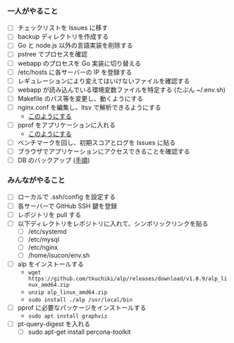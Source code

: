 ### 一人がやること
- [ ] チェックリストを Issues に移す
- [ ] backup ディレクトリを作成する
- [ ] Go と node.js 以外の言語実装を削除する
- [ ] pstree でプロセスを確認
- [ ] webapp のプロセスを Go 実装に切り替える
- [ ] /etc/hosts に各サーバーの IP を登録する
- [ ] レギュレーションにより変えてはいけないファイルを確認する
- [ ] webapp が読み込んでいる環境変数ファイルを特定する (たぶん ~/.env.sh)
- [ ] Makefile のパス等を変更し、動くようにする
- [ ] nginx.conf を編集し、ltsv で解析できるようにする
  - [このようにする](https://github.com/Nagarei/isucon11-qualify-test/commit/b7e8f2667677831490d8e5966251633c14944015)
- [ ] pprof をアプリケーションに入れる
  - [このようにする](https://github.com/Nagarei/isucon11-qualify-test/commit/0153056b705a7b6c265244e45840c8c3a1a134f6)
- [ ] ベンチマークを回し、初期スコアとログを Issues に貼る
- [ ] ブラウザでアプリケーションにアクセスできることを確認する
- [ ] DB のバックアップ ([手順](https://qiita.com/iika0220/items/01d4b8bde4c06cf13fec))

### みんながやること
- [ ] ローカルで .ssh/config を設定する
- [ ] 各サーバーで GitHub SSH 鍵を登録
- [ ] レポジトリを pull する
- [ ] 以下ディレクトリをレポジトリに入れて、シンボリックリンクを貼る
  - [ ] /etc/systemd
  - [ ] /etc/mysql
  - [ ] /etc/nginx
  - [ ] /home/isucon/env.sh
- [ ] alp をインストールする
  - `wget https://github.com/tkuchiki/alp/releases/download/v1.0.9/alp_linux_amd64.zip`
  - `unzip alp_linux_amd64.zip`
  - `sudo install ./alp /usr/local/bin`
- [ ] pprof に必要なパッケージをインストールする
  - `sudo apt install graphviz`
- [ ] pt-query-digest を入れる
  - [ ] sudo apt-get install percona-toolkit
